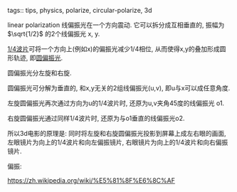 tags:: tips, physics, polarize, circular-polarize, 3d

linear polarization 线偏振光在一个方向震动. 它可以拆分成互相垂直的, 振幅为 $\sqrt{1/2}$ 的2个线偏振光 x, y.

[1/4波片](https://zh.wikipedia.org/wiki/%E6%B3%A2%E7%89%87)可将一个方向上(例如x)的偏振光减少1/4相位, 从而使得x,y的叠加形成圆形轨迹, 即[圆偏振光](https://zh.wikipedia.org/wiki/%E5%81%8F%E6%8C%AF). 

圆偏振光分左旋和右旋.

圆偏振光可分解为垂直的, 和x,y无关的2组线偏振光(u,v), 即u与x可以成任意角度.

左旋圆偏振光再次通过方向为u的1/4波片时, 还原为u,v夹角45度的线偏振光 o1.

右旋圆偏振光通过同样1/4波片时, 还原为与o1垂直的线偏振光o2.

所以3d电影的原理是: 同时将左旋和右旋圆偏振光投影到屏幕上成左右眼的画面,
左眼镜片为向上的1/4波片和向左偏振镜片,
右眼镜片为向上的1/4波片和向右偏振镜片. 





偏振:

https://zh.wikipedia.org/wiki/%E5%81%8F%E6%8C%AF
